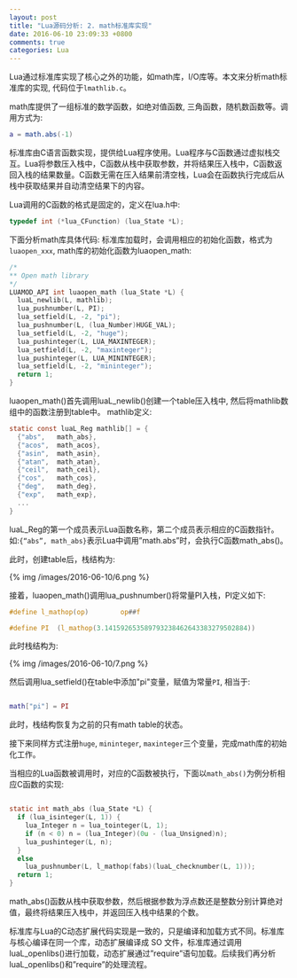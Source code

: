 ```yaml
---
layout: post
title: "Lua源码分析: 2. math标准库实现"
date: 2016-06-10 23:09:33 +0800
comments: true
categories: Lua
---
```

Lua通过标准库实现了核心之外的功能，如math库，I/O库等。本文来分析math标准库的实现, 代码位于`lmathlib.c`。

math库提供了一组标准的数学函数，如绝对值函数, 三角函数，随机数函数等。调用方式为:
```lua
a = math.abs(-1)
```
标准库由C语言函数实现，提供给Lua程序使用。Lua程序与C函数通过虚拟栈交互。Lua将参数压入栈中，C函数从栈中获取参数，并将结果压入栈中，C函数返回入栈的结果数量。C函数无需在压入结果前清空栈，Lua会在函数执行完成后从栈中获取结果并自动清空结果下的内容。

Lua调用的C函数的格式是固定的，定义在lua.h中:
```c
typedef int (*lua_CFunction) (lua_State *L);
```
<!--more-->
下面分析math库具体代码:
标准库加载时，会调用相应的初始化函数，格式为`luaopen_xxx`, math库的初始化函数为luaopen_math:
```c
/*
** Open math library
*/
LUAMOD_API int luaopen_math (lua_State *L) {
  luaL_newlib(L, mathlib);
  lua_pushnumber(L, PI);
  lua_setfield(L, -2, "pi");
  lua_pushnumber(L, (lua_Number)HUGE_VAL);
  lua_setfield(L, -2, "huge");
  lua_pushinteger(L, LUA_MAXINTEGER);
  lua_setfield(L, -2, "maxinteger");
  lua_pushinteger(L, LUA_MININTEGER);
  lua_setfield(L, -2, "mininteger");
  return 1;
}
```
luaopen_math()首先调用luaL_newlib()创建一个table压入栈中, 然后将mathlib数组中的函数注册到table中。
mathlib定义:
```c
static const luaL_Reg mathlib[] = {
  {"abs",   math_abs},
  {"acos",  math_acos},
  {"asin",  math_asin},
  {"atan",  math_atan},
  {"ceil",  math_ceil},
  {"cos",   math_cos},
  {"deg",   math_deg},
  {"exp",   math_exp},
  ...
}
```
luaL_Reg的第一个成员表示Lua函数名称，第二个成员表示相应的C函数指针。如:`{“abs”, math_abs}`表示Lua中调用”math.abs”时，会执行C函数math_abs()。

此时，创建table后，栈结构为:

{% img /images/2016-06-10/6.png %}

接着，luaopen_math()调用lua_pushnumber()将常量PI入栈，PI定义如下:
```c
#define l_mathop(op)        op##f

#define PI  (l_mathop(3.141592653589793238462643383279502884))
```
此时栈结构为:

{% img /images/2016-06-10/7.png %}

然后调用lua_setfield()在table中添加"pi"变量，赋值为常量`PI`, 相当于:
```lua

math["pi"] = PI

```
此时，栈结构恢复为之前的只有math table的状态。

接下来同样方式注册`huge`, `mininteger`, `maxinteger`三个变量，完成math库的初始化工作。

当相应的Lua函数被调用时，对应的C函数被执行，下面以`math_abs()`为例分析相应C函数的实现:

```c

static int math_abs (lua_State *L) {
  if (lua_isinteger(L, 1)) {
    lua_Integer n = lua_tointeger(L, 1);
    if (n < 0) n = (lua_Integer)(0u - (lua_Unsigned)n);
    lua_pushinteger(L, n);
  }
  else
    lua_pushnumber(L, l_mathop(fabs)(luaL_checknumber(L, 1)));
  return 1;
}

```

math_abs()函数从栈中获取参数，然后根据参数为浮点数还是整数分别计算绝对值，最终将结果压入栈中，并返回压入栈中结果的个数。

标准库与Lua的C动态扩展代码实现是一致的，只是编译和加载方式不同。标准库与核心编译在同一个库，动态扩展编译成 SO 文件，标准库通过调用luaL_openlibs()进行加载，动态扩展通过”require”语句加载。后续我们再分析luaL_openlibs()和”require”的处理流程。
